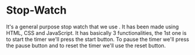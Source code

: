 # Stop-Watch
It's a general purpose stop watch that we use . It has been made using HTML, CSS and JavaScript.
It has basically 3 functionalities, the 1st one is to start the timer we'll press the start button.
To pause the timer we'll press the pause button and to reset the timer we'll use the reset button.

